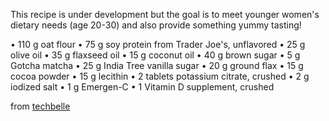 This recipe is under development but the goal is to meet younger women's dietary needs  (age 20-30) and also provide something yummy tasting!

• 110 g oat flour
•  75 g soy protein from Trader Joe's, unflavored 
•	25 g olive oil
•	35 g flaxseed oil
•	15 g coconut oil
•	40 g brown sugar
•	5 g Gotcha matcha
•	25 g India Tree vanilla sugar
•	20 g ground flax
•	15 g cocoa powder
•	15 g lecithin
•	2 tablets potassium citrate, crushed
•	2 g iodized salt
•	1 g Emergen-C
•	1 Vitamin D supplement, crushed

from [techbelle](https://github.com/techbelle/soylent)
